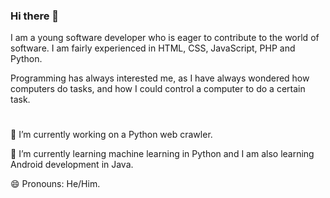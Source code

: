 ### Hi there 👋
I am a young software developer who is eager to contribute to the world of software. I am fairly experienced in HTML, CSS, JavaScript, PHP and Python.

Programming has always interested me, as I have always wondered how computers do tasks, and how I could control a computer to do a certain task.


#
<!--
🔭 I’m currently working on the Styled Functional Web Development Language (SFWDL). A draft version of it can be found at:
https://github.com/sasindumaheepala/sasindumaheepala.github.io/tree/main/SFWDL




-->



🔭 I’m currently working on a Python web crawler.

🌱 I’m currently learning machine learning in Python and I am also learning Android development in Java.

😄 Pronouns: He/Him.


<!--
**sasindumaheepala/sasindumaheepala** is a ✨ _special_ ✨ repository because its `README.md` (this file) appears on your GitHub profile.

Here are some ideas to get you started:


- 🔭 I’m currently working on ...
- 🌱 I’m currently learning ...
- 👯 I’m looking to collaborate on ...
- 🤔 I’m looking for help with ...
- 💬 Ask me about ...
- 📫 How to reach me: ...
- 😄 Pronouns: ...
- ⚡ Fun fact: ...

-->
